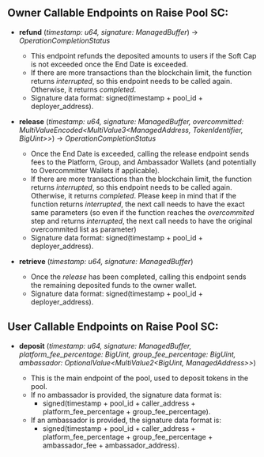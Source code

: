 ## Owner Callable Endpoints on Raise Pool SC:

- **refund** (_timestamp: u64, signature: ManagedBuffer_) -> _OperationCompletionStatus_

  - This endpoint refunds the deposited amounts to users if the Soft Cap is not exceeded once the End Date is exceeded.
  - If there are more transactions than the blockchain limit, the function returns _interrupted_, so this endpoint needs to be called again. Otherwise, it returns _completed_.
  - Signature data format: signed(timestamp + pool_id + deployer_address).

- **release** (_timestamp: u64, signature: ManagedBuffer, overcommitted: MultiValueEncoded<MultiValue3<ManagedAddress, TokenIdentifier, BigUint>>_) -> _OperationCompletionStatus_

  - Once the End Date is exceeded, calling the release endpoint sends fees to the Platform, Group, and Ambassador Wallets (and potentially to Overcommitter Wallets if applicable).
  - If there are more transactions than the blockchain limit, the function returns _interrupted_, so this endpoint needs to be called again. Otherwise, it returns _completed_. Please keep in mind that if the function returns _interrupted_, the next call needs to have the exact same parameters (so even if the function reaches the _overcommited_ step and returns _interrupted_, the next call needs to have the original overcommited list as parameter)
  - Signature data format: signed(timestamp + pool_id + deployer_address).

- **retrieve** (_timestamp: u64, signature: ManagedBuffer_)

  - Once the _release_ has been completed, calling this endpoint sends the remaining deposited funds to the owner wallet.
  - Signature data format: signed(timestamp + pool_id + deployer_address).


## User Callable Endpoints on Raise Pool SC:

- **deposit** (_timestamp: u64, signature: ManagedBuffer, platform_fee_percentage: BigUint, group_fee_percentage: BigUint, ambassador: OptionalValue<MultiValue2<BigUint, ManagedAddress>>_)

  - This is the main endpoint of the pool, used to deposit tokens in the pool.
  - If no ambassador is provided, the signature data format is:
    - signed(timestamp + pool_id + caller_address + platform_fee_percentage + group_fee_percentage).
  - If an ambassador is provided, the signature data format is:
    - signed(timestamp + pool_id + caller_address + platform_fee_percentage + group_fee_percentage + ambassador_fee + ambassador_address).
